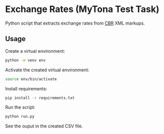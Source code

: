 # Exchange Rates (MyTona Test Task)

Python script that extracts exchange rates from [CBR](http://cbr.ru/) XML markups.


## Usage

Create a virtual environment:

```bash
python -m venv env
```

Activate the created virtual environment:

```bash
source env/bin/activate
```

Install requirements:

```bash
pip install -r requirements.txt
```

Run the script:

```bash
python run.py
```

See the ouput in the created CSV file.
